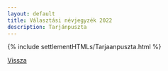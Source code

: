 ```yaml
---
layout: default
title: Választási névjegyzék 2022
description: Tarjánpuszta
---
```


{% include settlementHTMLs/Tarjaanpuszta.html %}

[Vissza](../)